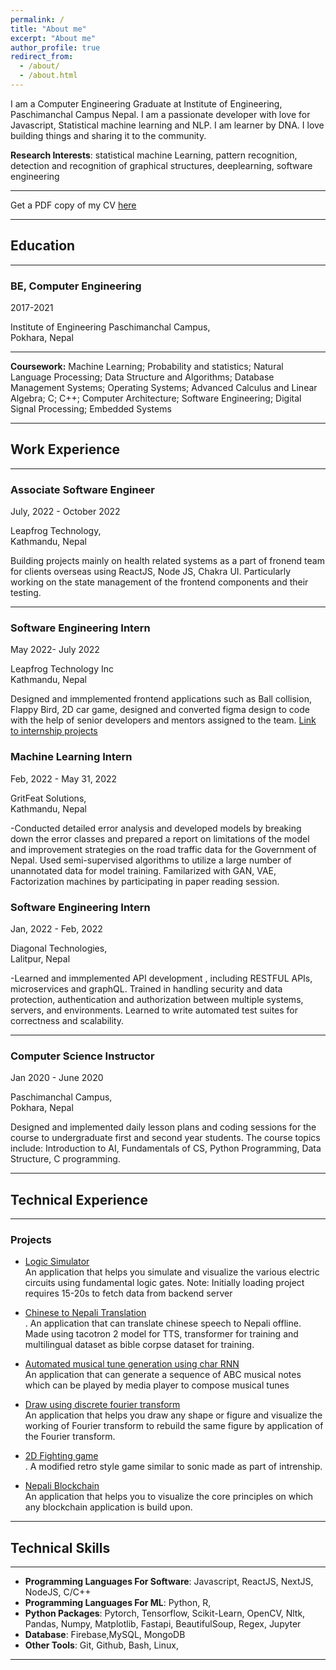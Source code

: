 ```yaml
---
permalink: /
title: "About me"
excerpt: "About me"
author_profile: true
redirect_from:
  - /about/
  - /about.html
---
```


<!--
# Darshan Acharya
 -->

<!--
Graduate Research Assisstant, <br>
[Rochester Institute of Technology](https://www.rit.edu), New York
 -->

I am a Computer Engineering Graduate at Institute of Engineering, Paschimanchal Campus Nepal.
I am a passionate developer with love for Javascript, Statistical machine learning and NLP. I am learner by DNA. I love building things and sharing it to the community.

**Research Interests**: statistical machine Learning, pattern recognition, detection and recognition of graphical structures, deeplearning, software engineering

---

Get a PDF copy of my CV [here](/files/Darshan_Acharya_Resume.pdf)

---

## Education

---

### BE, Computer Engineering

2017-2021

Institute of Engineering Paschimanchal Campus, <br>
Pokhara, Nepal

---

**Coursework:** Machine Learning; Probability and statistics; Natural Language Processing; Data Structure and Algorithms;
Database Management Systems; Operating Systems; Advanced Calculus and Linear Algebra; C; C++; Computer Architecture;
Software Engineering; Digital Signal Processing; Embedded Systems

---

## Work Experience

---

### Associate Software Engineer

July, 2022 - October 2022

Leapfrog Technology, <br>
Kathmandu, Nepal

Building projects mainly on health related systems as a part of fronend team for clients overseas using ReactJS, Node JS, Chakra UI. Particularly working on the state management of the frontend components and their testing.

---

### Software Engineering Intern

May 2022- July 2022

Leapfrog Technology Inc <br>
Kathmandu, Nepal

Designed and immplemented frontend applications such as Ball collision, Flappy Bird, 2D car game, designed and converted figma design to code with the help of senior developers and mentors assigned to the team.
[Link to internship projects](https://acharyadarshan.github.io/LeapFrog/)

### Machine Learning Intern

Feb, 2022 - May 31, 2022

GritFeat Solutions, <br>
Kathmandu, Nepal

-Conducted detailed error analysis and developed models by breaking down the error classes and prepared a report on limitations of the model and improvement strategies on the road traffic data for the Government of Nepal.
Used semi-supervised algorithms to utilize a large number of unannotated data for model training.
Familarized with GAN, VAE, Factorization machines by participating in paper reading session.

### Software Engineering Intern

Jan, 2022 - Feb, 2022

Diagonal Technologies, <br>
Lalitpur, Nepal

-Learned and immplemented API development , including RESTFUL APIs, microservices and graphQL. Trained in handling security and data protection, authentication and authorization between multiple systems, servers, and environments. Learned to write automated test suites for correctness and scalability.

---

### Computer Science Instructor

Jan 2020 - June 2020

Paschimanchal Campus, <br>
Pokhara, Nepal

Designed and implemented daily lesson plans and coding sessions for the course to undergraduate first and second year students.
The course topics include: Introduction to AI,
Fundamentals of CS, Python Programming, Data Structure, C programming.

---

## Technical Experience

---

### Projects

- [Logic Simulator ](https://logic-circuit-simulator-frontend.darshanacharya.repl.co/)<br>
  An application that helps you simulate and visualize the various electric circuits using fundamental logic gates.
  Note: Initially loading project requires 15-20s to fetch data from backend server

- [Chinese to Nepali Translation ](https://2d-1.darshanacharya.repl.co/)<br>.
  An application that can translate chinese speech to Nepali offline. Made using tacotron 2 model for TTS, transformer for training and multilingual dataset as bible corpse dataset for training.

- [Automated musical tune generation using char RNN](https://acharyadarshan.github.io/2020/03/web-pelican-intro/)<br>
  An application that can generate a sequence of ABC musical notes which can be played by media player to compose musical tunes

- [Draw using discrete fourier transform](https://drawusing-fourier.netlify.app/)<br>
  An application that helps you draw any shape or figure and visualize the working of Fourier transform to rebuild the same figure by application of the Fourier transform.

- [2D Fighting game ](https://2d-1.darshanacharya.repl.co/)<br>.
  A modified retro style game similar to sonic made as part of intrenship.

<!-- - [Portable Electrocardiogram Device ](https://acharyadarshan.netlify.app/projects.html)<br>
  A cheap and easily portable ECG device that helps you to measure the various prinicpal pulsating activities of heart. -->

- [Nepali Blockchain](https://nepaliblockchain.netlify.app/)<br>
  An application that helps you to visualize the core principles on which any blockchain application is build upon.

<!-- - [Make playable drum](https://github.com/acharyadarshan/MathMate)<br>
  A web application written in python that uses concepts from pygame to give you playable drum with nice UI. -->

<!-- - [Visaulize quicksort](https://visualizequicksort.netlify.app/)<br>
  A web application that helps you to visualize the fastest searching algorithm quick sort -->

---

<!-- ## Additional Experiences and Certifications :

| S.No. | Name of Course/Conference                                                                                                                 | Offered by                                                                          | Estimated period | Date of Completion  | Certificate                                                                                                              |
| ----- | ----------------------------------------------------------------------------------------------------------------------------------------- | ----------------------------------------------------------------------------------- | ---------------- | ------------------- | ------------------------------------------------------------------------------------------------------------------------ |
| 1     | Fusemachines Artificial Intelligence Scholarship Program                                                                                  | [Fusemachines](https://fusemachines.com/)                                           | 6 months         | Nov 2018 - May 2019 |
| 2     | AWS Innovate Online Conference - AI/ML Edition : Certificate of Attendance                                                                | [AWS](https://aws.amazon.com/)                                                      | 5 hours          | Feb 19, 2020        | [View Certificate](https://drive.google.com/open?id=1tIMKDhCth63rFkicrPAUu0vQA3Zudx4C)                                   |
| 3     | [Multivariable calculus](https://www.khanacademy.org/math/multivariable-calculus)                                                         | [Khan Academy](https://www.khanacademy.org/)                                        | 20 hrs           | Feb 24, 2020        |
| 4     | [Statistics and Probability](https://www.khanacademy.org/math/statistics-probability)                                                     | [Khan Academy](https://www.khanacademy.org/)                                        | 20 hrs           | Feb 27, 2020        |
| 5     | [Pandas Foundation](https://www.datacamp.com/courses/pandas-foundations)                                                                  | [DataCamp](https://www.datacamp.com/)                                               | 4 hours          | March 14, 2020      | [View Certificate](https://www.datacamp.com/statement-of-accomplishment/course/cbfa5d9e55822bb0766ab866a4dde1c79e7509fa) |
| 6     | [Software Engineering for Data Scientists in Python](https://www.datacamp.com/courses/software-engineering-for-data-scientists-in-python) | [DataCamp](https://www.datacamp.com/)                                               | 4 hours          | March 25, 2020      | [View Certificate](https://www.datacamp.com/statement-of-accomplishment/course/57f6c72aa989430f77a1b66c081dc40ca7cb8d03) |
| 7     | [Deep Learning Nanodegree](https://www.udacity.com/course/deep-learning-nanodegree--nd101)                                                | [Udacity](https://www.udacity.com/)                                                 | 4 months         | April 22, 2020      | [View Certificate](https://confirm.udacity.com/M7HJGNR3)                                                                 |
| 8     | [Natural Language Processing Nanodegree](https://www.udacity.com/course/natural-language-processing-nanodegree--nd892)                    | [Udacity](https://www.udacity.com/)                                                 | 3 months         | May 7, 2020         | [View Certificate](https://confirm.udacity.com/SKL4AQE3)                                                                 |
| 9     | [Effective Client Communication Training](https://classroom.google.com/u/0/c/OTk0NTYxMDQ3ODBa)                                            | [Fusemachines](https://fusemachines.com)                                            | 1 month          | May 18, 2020        | [View Certificate](https://drive.google.com/file/d/1pwjxW8upDaO6_YRbv8Z0g26uLtZkipLu/view?usp=sharing)                   |
| 10    | [Full Stack Web Development with Flask](http://www.linkedin.com/learning/full-stack-web-development-with-flask)                           | [Linkedin Learning](https://www.linkedin.com/learning)                              | 5 hours          | June 12, 2020       | [View Certificate](https://drive.google.com/file/d/1k-9cZ6Zp6wpVCeuantBlSHa4FNKUNWbF/view?usp=sharing)                   |
| 11    | [Python: Design Patterns](https://www.linkedin.com/learning/python-design-patterns/next-steps?autoplay=true)                              | [Linkedin Learning](https://www.linkedin.com/learning)                              | 2 hours          | June 14, 2020       | [View Certificate](https://drive.google.com/file/d/13eVXfETo4OkJzkFmeen-RzH9cSSOZXQA/view?usp=sharing)                   |
| 12    | [Computer Vision Nanodegree](https://www.udacity.com/course/computer-vision-nanodegree--nd891)                                            | [Udacity](https://www.udacity.com/)                                                 | 3 months         | June 29, 2020       | [View Certificate](https://confirm.udacity.com/GGYLDZPA)                                                                 |
| 13    | [3rd National Workshop on Machine Learning and Data Science (NWMLDS) - Certificate of Participation](https://www.mldsn.org/agenda)        | [Machine Learning and Data Science Community Nepal (MLDSN)](https://www.mldsn.org/) | 5 days           | Aug 6, 2020         | [View Certificate](https://drive.google.com/file/d/1TfzEt8_fQXX2f5EGNuETUslmfk1C5Sgj/view?usp=sharing)                   |
| 14    | [Faster Python Code](https://www.linkedin.com/learning/faster-python-code)                                                                | [Linkedin Learning](https://www.linkedin.com/learning)                              | 2 hours          | Sept 25, 2020       | [View Certificate](https://drive.google.com/file/d/1irBSMbfj227TnGsWVk1xeRQSDRx67t8P/view?usp=sharing)                   |
| 15    | [Introduction to Bash Shell Scripting](https://www.coursera.org/learn/introduction-to-bash-shell-scripting)                               | [Coursera](https://www.coursera.org/)                                               | 1 hour           | Nov 4, 2020         | [View Certificate](https://www.coursera.org/account/accomplishments/certificate/5MDW2Q3ZV7D2)                            |
| 16    | [Automation Scripts Using Bash](https://www.coursera.org/projects/auto-scripts-bash)                                                      | [Coursera](https://www.coursera.org/)                                               | 1 hour           | Nov 4, 2020         | [View Certificate](https://www.coursera.org/account/accomplishments/certificate/59AMMXE6F9YR)                            |

--- -->

## Technical Skills

---

- **Programming Languages For Software**: Javascript, ReactJS, NextJS, NodeJS, C/C++
- **Programming Languages For ML**: Python, R,
- **Python Packages**: Pytorch, Tensorflow, Scikit-Learn, OpenCV, Nltk, Pandas, Numpy, Matplotlib, Fastapi, BeautifulSoup, Regex, Jupyter
- **Database**: Firebase,MySQL, MongoDB
- **Other Tools**: Git, Github, Bash, Linux,

---
